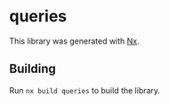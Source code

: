 # queries

This library was generated with [Nx](https://nx.dev).

## Building

Run `nx build queries` to build the library.
